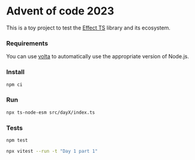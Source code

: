 # Advent of code 2023

This is a toy project to test the [Effect TS](https://www.effect.website/) library and its ecosystem.

### Requirements

You can use [volta](https://docs.volta.sh/guide/) to automatically use the appropriate version of Node.js.

### Install

```sh
npm ci
```

### Run

```sh
npx ts-node-esm src/dayX/index.ts
```

### Tests

```sh
npm test
```

```sh
npx vitest --run -t "Day 1 part 1"
```
